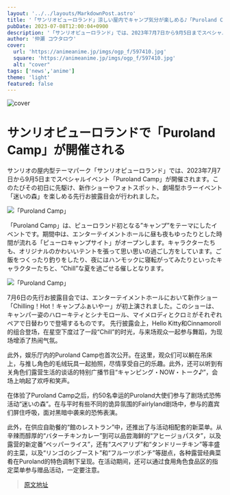 ```yaml
---
layout: '../../layouts/MarkdownPost.astro'
title: '「サンリオピューロランド」涼しい屋内でキャンプ気分が楽しめる♪「Puroland Camp」先行お披露目会レポ'
pubDate: 2023-07-08T12:00:04+0900
description: '「サンリオピューロランド」では、2023年7月7日から9月5日までスペシャルイベント「Puroland Camp」が開催される。このたびその初日に先駆け、新作ショーやフォトスポット、劇場型ホラーイベント「迷いの森」を楽しめる先行お披露目会が行われた。'
author: '仲瀬 コウタロウ'
cover:
  url: 'https://animeanime.jp/imgs/ogp_f/597410.jpg'
  square: 'https://animeanime.jp/imgs/ogp_f/597410.jpg'
  alt: "cover"
tags: ['news','anime']
theme: 'light'
featured: false
---
```


![cover](https://animeanime.jp/imgs/ogp_f/597410.jpg)

# サンリオピューロランドで「Puroland Camp」が開催される

サンリオの屋内型テーマパーク「サンリオピューロランド」では、2023年7月7日から9月5日までスペシャルイベント「Puroland Camp」が開催されます。このたびその初日に先駆け、新作ショーやフォトスポット、劇場型ホラーイベント「迷いの森」を楽しめる先行お披露目会が行われました。

![「Puroland Camp」](https://animeanime.jp/imgs/zoom/597415.jpg)

「Puroland Camp」は、ピューロランド初となる”キャンプ”をテーマにしたイベントです。期間中は、エンターテイメントホールに昼も夜もゆったりとした時間が流れる「ピューロキャンプサイト」がオープンします。キャラクターたちも、オリジナルのかわいいテントを張って思い思いの過ごし方をしています。ご飯をつくったり釣りをしたり、夜にはハンモックに寝転がってみたりといったキャラクターたちと、“Chill”な夏を過ごせる催しとなります。

![「Puroland Camp」](https://animeanime.jp/imgs/zoom/597408.jpg)

7月6日の先行お披露目会では、エンターテイメントホールにおいて新作ショー「Chilling！Hot！キャンプふぁいやー」が初上演されました。このショーは、キャンパー姿のハローキティとシナモロール、マイメロディとクロミがそれぞれペアで日替わりで登場するものです。
先行披露会上，Hello Kitty和Cinnamoroll的组合登场，在星空下度过了一段“Chill”的时光，与来场观众一起参与舞蹈，为现场增添了热闹气氛。

此外，娱乐厅内的Puroland Camp也首次公开。在这里，观众们可以躺在吊床上，与推し角色的毛绒玩具一起拍照，尽情享受自己的乐趣。此外，还可以听到有关角色们露营生活的谈话的特别广播节目“キャンピング・NOW・トーク♪”，会场上响起了欢呼和笑声。

在体验了Puroland Camp之后，约50名幸运的Puroland大使们参与了剧场式恐怖活动“迷いの森”。在与平时有些不同的诡异氛围的Fairlyland剧场中，参与的嘉宾们屏住呼吸，面对黑暗中袭来的恐怖表演。

此外，在供应自助餐的“館のレストラン”中，还推出了与活动相配套的新菜单。从辛辣而醇厚的“バターチキンカレー”到可以品尝海鲜的“アヒージョパスタ”，以及露营的新定番“ペッパーライス”，还有“スペアリブ”和“タンドリーチキン”等丰盛的主菜，以及“リンゴのシブースト”和“フルーツポンチ”等甜点，各种露营经典菜肴在Puroland的特色调制下呈现。在活动期间，还可以通过食用角色食品区的指定菜单参与赠品活动，一定要注意。



>[原文地址](https://animeanime.jp/article/2023/07/08/78448.html)  